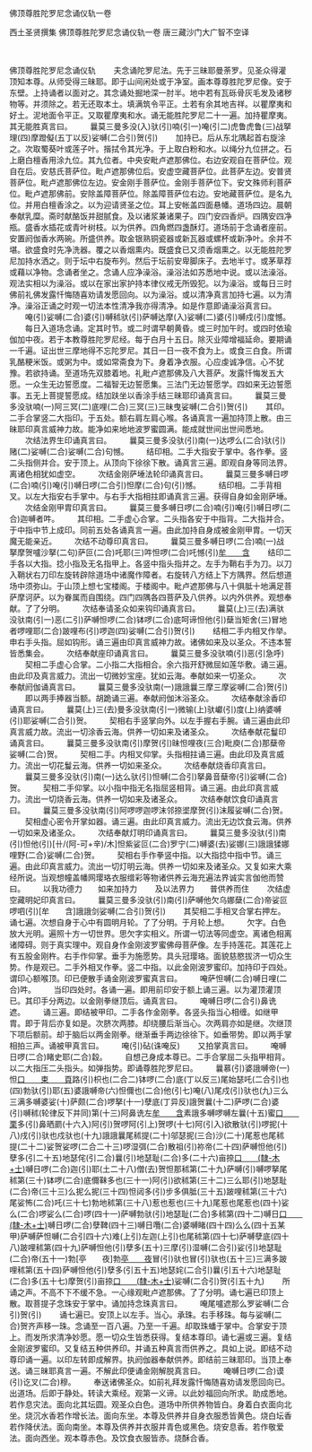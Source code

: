 佛顶尊胜陀罗尼念诵仪轨一卷


西土圣贤撰集
佛顶尊胜陀罗尼念诵仪轨一卷
唐三藏沙门大广智不空译


　　

佛顶尊胜陀罗尼念诵仪轨
　　夫念诵陀罗尼法。先于三昧耶曼荼罗。见圣众得灌顶知本尊。从师受得三昧耶。即于山间闲处或于净室。画本尊尊胜陀罗尼像。安于东壁。上持诵者以面对之。其念诵处掘地深一肘半。地中若有瓦砾骨灰毛发及诸秽物等。并须除之。若无还取本土。填满筑令平正。土若有余其地吉祥。以瞿摩夷和好土。泥地面令平正。又取瞿摩夷和水。诵无能胜陀罗尼二十一遍。加持瞿摩夷。其无能胜真言曰。
　　曩莫三曼多没(入)驮(引)喃(引一)唵(引二)虎鲁虎鲁(三)战拏理(四)摩蹬儗(五丁以反)娑嚩(二合引)贺(引)
　　加持已。后从东北隅起首右旋涂之。次取蜀葵叶或莲子叶。揩拭令其光净。于上取白粉和水。以绳分九位拼之。石上磨白檀香用涂九位。其九位者。中央安毗卢遮那佛位。右边安观自在菩萨位。观自在后。安慈氏菩萨位。毗卢遮那佛位后。安虚空藏菩萨位。此菩萨左边。安普贤菩萨位。毗卢遮那佛位左边。安金刚手菩萨位。金刚手菩萨位下。安文殊师利菩萨位。毗卢遮那佛前。安除盖障菩萨位。除盖障菩萨位右边。安地藏菩萨位。是名九位。并用白檀香涂之。以为迎请贤圣之位。耳上安帐盖四面悬幡。道场四边。晨朝奉献乳糜。斋时献酪饭并甜腻食。及以诸浆兼诸果子。四门安四香炉。四隅安四净瓶。盛香水插花或青叶树枝。以为供养。四角燃四盏酥灯。道场前于念诵者座前。安置阏伽香水两碗。所盛供养。取金银熟铜瓷器或新瓦器或螺杯或新净叶。余并不堪。欲盛食时先净洗器。覆之以香烟熏内。既盛食已又须香烟熏之。以无能胜陀罗尼加持水洒之。则于坛中右旋布列。然后于坛前安卑脚床子。去地半寸。或茅草荐或藉以净物。念诵者坐之。念诵人应净澡浴。澡浴法如苏悉地中说。或以法澡浴。观法实相以为澡浴。或以在家出家护持本律仪戒无所毁犯。以为澡浴。或每日三时佛前礼佛发露忏悔随喜劝请发愿回向。以为澡浴。或以清净真言加持七遍。以为清净。澡浴正诵之时观一切法本性清净我亦得清净。如是作意即诵澡浴真言曰。
　　唵(引)娑嚩(二合)婆(引)嚩秫驮(引)萨嚩达摩(入)娑嚩(二)婆(引)嚩戍(引)度憾。
　　每日入道场念诵。定其时节。或二时谓早朝黄昏。或三时加午时。或四时依瑜伽加中夜。若于本教尊胜陀罗尼经。每于白月十五日。除灭业障增福延命。要期诵一千遍。证出世三摩地得不忘陀罗尼。其日一日一夜不食为上。或食三白食。所谓乳酪粳米饭。或粥为中。或如常斋食为下。身着净衣服。心应虔诚净信。心不犹豫。若欲持诵。至道场先双膝着地。礼毗卢遮那佛及八大菩萨。发露忏悔发五大愿。一众生无边誓愿度。二福智无边誓愿集。三法门无边誓愿学。四如来无边誓愿事。五无上菩提誓愿成。结加趺坐以香涂手结三昧耶印诵真言曰。
　　曩莫三曼多没驮喃(一)阿三冥(二)底哩(二合)三冥(三)三昧曳娑嚩(二合引)贺(引)
　　其印。二手合掌竖二大指印。于五处。额右肩左肩心喉。各诵真言一遍加持顶上散。由三昧耶印真言威神力故。能净如来地地波罗蜜圆满。能成就世间出世间悉地。
　　次结法界生印诵真言曰。
　　曩莫三曼多没驮(引)南(一)达啰么(二合)驮(引)赌(二)娑嚩(二合)娑嚩(二合)句憾。
　　结印相。二手大指安于掌中。各作拳。竖二头指侧并合。安于顶上。从顶向下徐徐下散。诵真言三遍。即观自身等同法界。离诸色相犹如虚空。
　　次结金刚萨埵法轮印诵真言曰。
　　曩莫三曼多嚩日啰(二合)喃(引)唵(引)嚩日啰(二合引)怛摩(二合)句(引)憾。
　　结印相。二手背相叉。以左大指安右手掌中。与右手大指相拄即诵真言三遍。获得自身如金刚萨埵。
　　次结金刚甲胄印真言曰。
　　曩莫三曼多嚩日啰(二合)喃(引)唵(引)嚩日啰(二合)迦嚩者吽。
　　其印相。二手虚心合掌。二头指各安于中指背。二大指并合。于中指中节上成印。同前五处各诵真言一遍。由此加持自身成被金刚甲胄。一切天魔无能亲近。
　　次结不动尊印真言曰。
　　曩莫三曼多嚩日啰(二合)喃(一)战拏摩贺嚧沙拏(二句)萨叵(二合)吒耶(三)吽怛啰(二合)吒憾(引)[牟　　含](引)
　　结印二手各以大指。捻小指及无名指甲上。各竖中指头指并之。左手为鞘右手为刀。以刀入鞘状右刀印左旋转辟除道场中诸魔作障者。右旋转八方结上下方隅界。然后想道场中须弥山。于山顶上想七宝楼阁。于楼阁中。毗卢遮那佛与八十俱胝十地满足菩萨摩诃萨。以为眷属而自围绕。四门四隅各四菩萨及八供养。以内外供养。观想奉献。了了分明。
　　次结奉请圣众如来钩印诵真言曰。
　　曩莫(上)三(去)满驮没驮南(引一)恶(二引)萨嚩怛啰(二合)钵啰(二合)底呵谛怛他(引)蘖当矩舍(三)冒地者啰哩耶(二合)跛哩布(引)啰迦(四)娑嚩(二合引)贺(引)
　　结相二手内相叉作举。申右手头指。屈如钩形。诵三遍由印真言威神力故。诸佛如来及以圣众。不违本誓皆悉集会。
　　次结奉献座印诵真言曰。
　　曩莫三曼多没驮喃(引)恶(引急呼)
　　契相二手虚心合掌。二小指二大指相合。余六指开舒微屈如莲华敷。诵三遍。由此印及真言威力。流出一切微妙宝座。犹如云海。奉献如来一切圣众。
　　次奉献阏伽诵真言曰。
　　曩莫三曼多没驮南(一)誐誐曩三摩三摩娑嚩(二合)贺(引)
　　即以两手捧器当额。胡跪诵三遍。奉献阏伽沐浴圣众。
　　次结奉献涂香印诵真言曰。
　　曩莫(上)三(去)曼多没驮南(引一)微输(上)驮巘(引)度(上)纳婆嚩(引)耶娑嚩(二合引)贺。
　　契相右手竖掌向外。以左手握右手腕。诵三遍由此印真言威力故。流出一切涂香云海。供养一切如来及诸圣众。
　　次结奉献花鬘印诵真言曰。
　　曩莫三曼多没驮南(引)摩贺(引)昧怛哩夜(三合)毗庾(二合)那蘖帝娑嚩(二合)贺。
　　契相二手。内相叉仰掌。头指相拄诵三遍。由此印及真言威力。流出一切花鬘云海。供养一切如来圣众。
　　次结奉献烧香印真言曰。
　　曩莫三曼多没驮(引)南(一)达么驮(引)怛嚩(二合引)拏鼻音蘖帝(引)娑嚩(二合)贺。
　　契相二手仰掌。以小指中指无名指屈竖相背。诵三遍。由此印真言威力。流出一切烧香云海。供养一切如来及诸圣众。
　　次结奉献饮食印诵真言曰。
　　曩莫三曼多没驮南(引)阿啰啰迦啰沫邻捺埿摩贺(引)沫履娑嚩(二合)贺。
　　契相虚心密令开掌如器。诵三遍。由此印真言威力。流出无边饮食云海。供养一切如来及诸圣众。
　　次结奉献灯明印诵真言曰。
　　曩莫三曼多没驮(引)南(引)怛他(引)[卄/(阿-可+辛)/木]怛紫娑叵(二合)罗宁(二)嚩婆(去)娑娜(三)誐誐猱娜哩野(二合)娑嚩(二合)贺。
　　契相右手作拳竖中指。以大指捻中指中节。诵三遍。由此印真言威力。流出一切灯明云海。供养一切如来及诸圣众。又复如来大乘经所说。当观想幢盖幡网璎珞衣服缯彩等物诸供养云海充遍法界诚实言伽他而赞曰。
　　以我功德力　　如来加持力
　　及以法界力　　普供养而住
　　次结虚空藏明妃印真言曰。
　　曩莫三曼多没驮(引)南(引)萨嚩他欠乌娜蘖(二合)帝娑叵啰呬(引)[牟　　含]誐誐剑娑嚩(二合引)贺(引)
　　其契相二手相叉合掌右押左。诵七遍。次想自身于心中有圆明月轮。了了分明。于月轮上想。
　　欠字。白色放大光明。遍照十方一切世界。思欠字实相义。所谓一切法等同虚空。离诸色相离诸障碍。则于真实理中。观自身作金刚波罗蜜佛母菩萨像。左手持莲花。其莲花上有五股金刚杵。右手作仰掌。垂手为施愿势。具头冠璎珞。面貌慈愍拔济一切众生势。作是观已。二手外相叉作拳。竖二中指。以此金刚波罗蜜印。加持印于四处。谓印心额喉顶。印已便散手诵金刚波罗蜜真言曰。
　　唵萨怛嚩(二合)嚩日哩(二合)吽。
　　当印四处时。各诵一遍。即用前印安于额上诵三遍。以为灌顶灌顶已。其印手分两边。以金刚拳继顶后。诵真言曰。
　　唵嚩日啰(二合引)鼻诜遮。
　　诵三遍。即结被甲印。二手各作金刚拳。各竖头指当心相缠。如继甲胄。即于背后亦复如是。次脐次两膝。却绕腰后渐当心。次两肩亦如是继。次继顶下项后额前。却于脑后以两金刚拳。继渐垂手两边徐徐下。如垂带势。即以两手掌相拍三声。诵被甲真言曰。
　　唵(引)砧(诛唵反)
　　又拍掌真言曰。
　　唵嚩日啰(二合)睹史耶(二合)縠。
　　自想己身成本尊已。二手合掌屈二头指甲相背。以二大指压二头指头。如弹指势。即诵尊胜陀罗尼曰。
　　曩慕(引)婆誐嚩帝(一)怛[口　　束　　頁](二合)路(引)枳也(二合二)钵啰(二合)底(丁以反三)尾始瑟吒(二合引)也(四)勃驮(引)耶(五)婆誐嚩帝(六)怛儞也(二合)他(引七)唵(八)尾戍(引)驮也(九)三么三满多嚩婆娑(十)萨颇(二合)啰拏(十一)孽底(丁异反)誐贺曩(十二)萨啰(二合)婆(引)嚩秫(轮律反下并同)第(十三)阿鼻诜左[牟　　含](十四引)素誐多嚩啰嚩左曩(十五)蜜[口　　栗](二合)多(引)鼻晒罽(十六入)阿(引)贺啰阿(引上)贺啰(十七)阿(引入)欲散驮(引)啰抳(十八)戌(引)驮也戍驮也(十九)誐誐曩尾秫提(二十)邬瑟抳(三合)沙(二十)尾惹也尾秫提(二十二)娑贺娑啰(二合二十三)啰湿弭(二合)散祖(引)祢帝(二十四)萨嚩怛他(引)孽多(引二十五)地瑟侘(引二合)曩(引)地瑟耻(二合)多(二十六)亩捺[口　　(隸-木+士)](二合二十七)嚩日啰(二合)迦(引)耶(土二十八)僧(去)贺怛那秫第(二十九)萨嚩(引)嚩啰拏尾秫第(三十)钵啰(二合)底儞靺多也(三十一)阿(引)欲秫第(三十二)三么耶(引)地瑟耻(二合)帝(三十三)么抳么抳(三十四)怛闼多(引)步多俱胝(三十五)跛哩秫第(三十六)尾娑怖(二合)吒(三十七)勃地秫第(三十八)惹也惹也(三十九)尾惹也尾惹也(四十)娑么(二合)啰娑么(二合)啰(四十一)萨嚩勃驮(引)地瑟耻(二合)多秫第(四十二)嚩日[口　　(隸-木+士)](二合)嚩日啰(二合)孽鞞(四十三)嚩日囕(二合)婆嚩睹(四十四)么么(四十五某甲)萨嚩萨怛嚩(二合引四十六)难(上引)左迦(上引)也尾秫第(四十七)萨嚩孽底(四十八)跛哩秫第(四十九)萨嚩怛他(引)孽多(五十)三摩(引)湿嚩(二合引)娑(引)地瑟耻(二合)帝(五十一)勃[亭　　夜]勃[亭　　夜](五十二)冒(引)驮也冒(引)驮也(五十三)三满多跛哩秫第(五十四)萨嚩怛他(引)孽多(引五十五)地瑟姹(二合引)曩(引五十六)地瑟耻(二合)多(五十七)摩贺(引)亩捺[口　　(隸-木+士)](二合五十八)娑嚩(二合引)贺(引五十九)
　　所诵之声。不高不下不缓不急。一心缘观毗卢遮那佛。了了分明。诵七遍已印顶上散。取菩提子念珠安于掌中。诵加持念珠真言曰。
　　唵尾嚧遮那么罗娑嚩(二合引)贺(引)
　　诵七遍已。安顶上以左手。当心。承珠。右手移珠。每与娑嚩(二合)贺齐声移一珠。念诵至一百八遍。乃至一千遍。却取珠蟠于掌中。合掌安于顶上。而发所求清净妙愿。愿一切众生皆悉获得。复结本尊印。诵七遍或三遍。复结金刚波罗蜜印。又复结五种供养印。并诵五种真言而供养之。具如上说。即结不动尊印诵一遍。以印左转即成解界。执阏伽器奉献供养。即结前三昧耶印。当顶上奉送。诵三昧耶真言一遍。不解此印便诵金刚解脱真言曰。
　　唵嚩日啰(二合)谟(引)讫叉(二合)穆。
　　奉送诸佛圣众。如前礼拜发露忏悔随喜劝请发愿回向已。出道场。后即于静处。转读大乘经。观第一义谛。以此妙福回向所求。助成悉地。若作息灾法。面向北其坛圆。观圣众白色。道场中所供养物皆白。身着白衣面向北坐。烧沉水香若作增长法。面向东坐。本尊及供养并自身衣服悉皆黄色。烧白坛香若作降伏法。面向南坐。本尊及供养并衣服并青色或黑色。烧安息香。若作敬爱法。面向西坐。观本尊赤色。及饮食衣服皆赤。烧酥合香。


